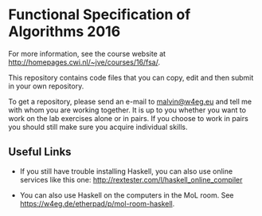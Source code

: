 # Functional Specification of Algorithms 2016

For more information, see the course website at
<http://homepages.cwi.nl/~jve/courses/16/fsa/>.

This repository contains code files that you can copy, edit
and then submit in your own repository.

To get a repository, please send an e-mail to malvin@w4eg.eu
and tell me with whom you are working together. It is up to
you whether you want to work on the lab exercises alone or in
pairs. If you choose to work in pairs you should still make
sure you acquire individual skills.

## Useful Links

- If you still have trouble installing Haskell, you can also
    use online services like this one:
    <http://rextester.com/l/haskell_online_compiler>

- You can also use Haskell on the computers in the MoL room.
    See <https://w4eg.de/etherpad/p/mol-room-haskell>.
